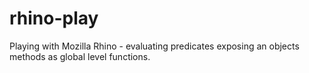 rhino-play
==========

Playing with Mozilla Rhino - evaluating predicates exposing an objects methods as global level functions.

